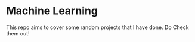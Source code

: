 # Machine Learning
This repo aims to cover some random projects that I have done. Do Check them out!
